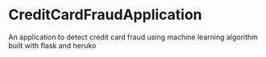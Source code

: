 # CreditCardFraudApplication
An application to detect credit card fraud using machine learning algorithm built with flask and heruko
